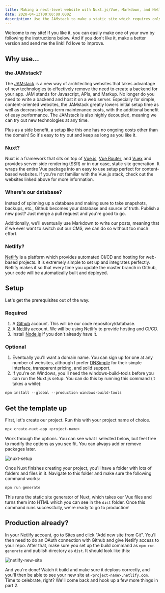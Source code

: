 ```yaml
---
title: Making a next-level website with Nuxt.js/Vue, Markdown, and Netlify - Part 1
date: 2020-04-13T00:00:00.000Z
description: Use the JAMstack to make a static site which requires only a domain.
---
```


Welcome to my site! If you like it, you can easily make one of your own by following the instructions below. And if you don't like it, make a better version and send me the link! I'd love to improve.

## Why use...

### the JAMstack?

The [JAMstack](https://jamstack.org/) is a new way of architecting websites that takes advantage of new technologies to effectively remove the need to create a backend for your app. JAM stands for Javascript, APIs, and Markup. No longer do you need to write a backend and host it on a web server. Especially for simple, content-oriented websites, the JAMstack greatly lowers initial setup time as well as decreasing long-term maintenance costs, with the additional benefit of easy performance. The JAMstack is also highly decoupled, meaning we can try out new technologies at any time.

Plus as a side benefit, a setup like this one has no ongoing costs other than the domain! So it's easy to try out and keep as long as you like it.

### Nuxt?

Nuxt is a framework that sits on top of [Vue.js](https://vuejs.org/), [Vue Router](https://router.vuejs.org/), and [Vuex](https://vuex.vuejs.org/) and provides server-side rendering (SSR) or in our case, static site generation. It wraps the entire Vue package into an easy to use setup perfect for content-based websites. If you're not familiar with the Vue.js stack, check out the websites linked above for more information.

### Where's our database?

Instead of spinning up a database and making sure to take snapshots, backups, etc., Github becomes your database and source of truth. Publish a new post? Just merge a pull request and you're good to go.

Additionally, we'll eventually use Markdown to write our posts, meaning that if we ever want to switch out our CMS, we can do so without too much effort.

### Netlify?

[Netlify](https://www.netlify.com) is a platform which provides automated CI/CD and hosting for web-based projects. It is extremely simple to set up and integrates perfectly. Netlify makes it so that every time you update the master branch in Github, your code will be automatically built and deployed.

## Setup

Let's get the prerequisites out of the way.

### Required

1. A [Github](https://github.com) account. This will be our code repository/database.
2. A [Netlify](https://www.netlify.com/) account. We will be using Netlify to provide hosting and CI/CD.
3. Install [Node.js](https://nodejs.org/en/) if you don't already have it.

### Optional

1. Eventually you'll want a domain name. You can sign up for one at any number of websites, although I prefer [DNSimple](https://dnsimple.com/r/422cb345aabf4e) for their simple interface, transparent pricing, and solid support.
2. If you're on Windows, you'll need the windows-build-tools before you can run the Nuxt.js setup. You can do this by running this command (it takes a while):

```powershell
npm install --global --production windows-build-tools
```

## Get the template up

First, let's create our project. Run this with your project name of choice.

```powershell
npx create-nuxt-app <project-name>
```

Work through the options. You can see what I selected below, but feel free to modify the options as you see fit. You can always add or remove packages later.

![nuxt-setup](/media/nuxt-setup.png)

Once Nuxt finishes creating your project, you'll have a folder with lots of folders and files in it. Navigate to this folder and make sure the following command works:

```powershell
npm run generate
```

This runs the static site generator of Nuxt, which takes our Vue files and turns them into HTML which you can see in the `dist` folder. Once this command runs successfully, we're ready to go to production!

## Production already?

In your Netlify account, go to Sites and click "Add new site from Git". You'll then need to do an OAuth connection with Github and give Netlify access to your repo. After that, make sure you set up the build command as `npm run generate` and
publish directory as `dist`. It should look like this:

![netlify-new-site](/media/netlify-new-site.png)

And you're done! Watch it build and make sure it deploys correctly, and you'll then be able to see your new site at `<project-name>.netlify.com`. Time to celebrate, right? We'll come back and hook up a few more things in part 2.
